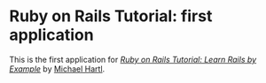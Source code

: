 # Ruby on Rails Tutorial: first application

This is the first application for [*Ruby on Rails Tutorial: Learn Rails by
Example*](http://railstutorial.org/) by [Michael Hartl](http://michaelhartl.com/).